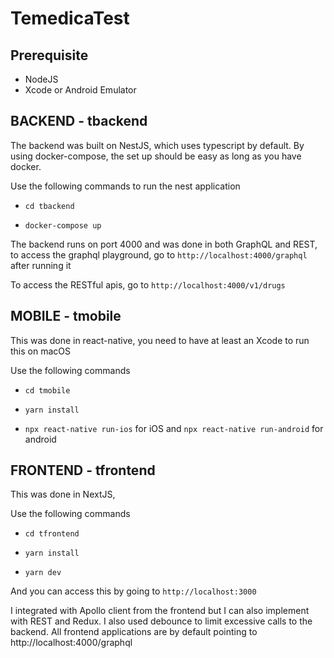 # TemedicaTest

## Prerequisite
* NodeJS
* Xcode or Android Emulator

## BACKEND - tbackend

The backend was built on NestJS, which uses typescript by default. 
By using docker-compose, the set up should be easy as long as you have docker.

Use the following commands to run the nest application

* ```cd tbackend```

* ```docker-compose up```

The backend runs on port 4000 and was done in both GraphQL and REST, 
to access the graphql playground, go to `http://localhost:4000/graphql` after running it

To access the RESTful apis, go to `http://localhost:4000/v1/drugs`


## MOBILE - tmobile

This was done in react-native, you need to have at least an Xcode to run this on macOS

Use the following commands

* ```cd tmobile```

* ```yarn install```

* ```npx react-native run-ios``` for iOS and ```npx react-native run-android``` for android


## FRONTEND - tfrontend

This was done in NextJS, 

Use the following commands

* ```cd tfrontend```

* ```yarn install```

* ```yarn dev```

And you can access this by going to `http://localhost:3000`

I integrated with Apollo client from the frontend but I can also implement with REST and Redux.
I also used debounce to limit excessive calls to the backend.
All frontend applications are by default pointing to http://localhost:4000/graphql